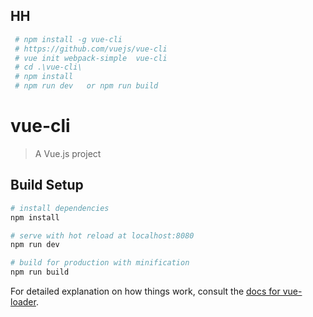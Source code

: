 ## HH
``` bash
 # npm install -g vue-cli
 # https://github.com/vuejs/vue-cli
 # vue init webpack-simple  vue-cli
 # cd .\vue-cli\
 # npm install
 # npm run dev   or npm run build 
```

# vue-cli

> A Vue.js project

## Build Setup

``` bash
# install dependencies
npm install

# serve with hot reload at localhost:8080
npm run dev

# build for production with minification
npm run build
```

For detailed explanation on how things work, consult the [docs for vue-loader](http://vuejs.github.io/vue-loader).
